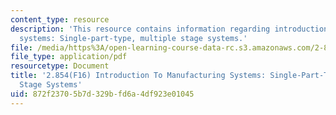 ```yaml
---
content_type: resource
description: 'This resource contains information regarding introduction to manufacturing
  systems: Single-part-type, multiple stage systems.'
file: /media/https%3A/open-learning-course-data-rc.s3.amazonaws.com/2-854-introduction-to-manufacturing-systems-fall-2016/872f23705b7d329bfd6a4df923e01045_MIT2_854F16_SinglePart.pdf
file_type: application/pdf
resourcetype: Document
title: '2.854(F16) Introduction To Manufacturing Systems: Single-Part-Type, Multiple
  Stage Systems'
uid: 872f2370-5b7d-329b-fd6a-4df923e01045
---
```

